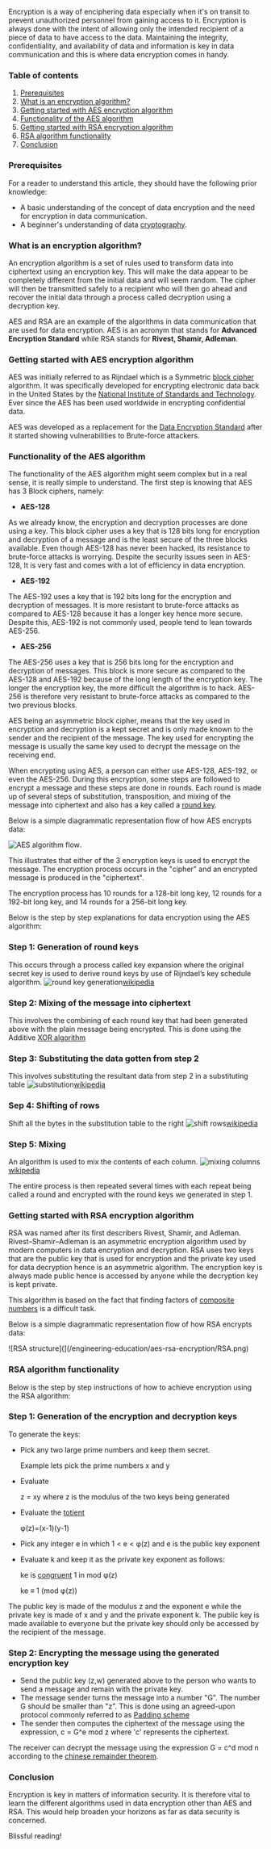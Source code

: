 Encryption is a way of enciphering data especially when it's on transit to prevent unauthorized personnel from gaining access to it. Encryption is always done with the intent of allowing only the intended recipient of a piece of data to have access to the data. Maintaining the integrity, confidentiality, and availability of data and information is key in data communication and this is where data encryption comes in handy.

### Table of contents
1. [Prerequisites](#prerequisites)
2. [What is an encryption algorithm?](#what-is-an-encryption-algorithm)
3. [Getting started with AES encryption algorithm](#getting-started-with-aes-encryption-algorithm)
4. [Functionality of the AES algorithm](#functionality-of-the-aes-algorithm)
5. [Getting started with RSA encryption algorithm](#getting-started-with-rsa-encryption-algorithm)
6. [RSA algorithm functionality](#rsa-algorithm-functionality)
7. [Conclusion](#conclusion)

### Prerequisites

For a reader to understand this article, they should have the following prior knowledge:

- A basic understanding of the concept of data encryption and the need for encryption in data communication.
- A beginner's understanding of data [cryptography](https://www.section.io/engineering-education/cryptography-in-computer-networking/).

### What is an encryption algorithm?

An encryption algorithm is a set of rules used to transform data into ciphertext using an encryption key. This will make the data appear to be completely different from the initial data and will seem random. The cipher will then be transmitted safely to a recipient who will then go ahead and recover the initial data through a process called decryption using a decryption key.

AES and RSA are an example of the algorithms in data communication that are used for data encryption. AES is an acronym that stands for **Advanced Encryption Standard** while RSA stands for **Rivest, Shamir, Adleman**.

### Getting started with AES encryption algorithm

AES was initially referred to as Rijndael which is a Symmetric [block cipher](https://en.wikipedia.org/wiki/Block_cipher) algorithm. It was specifically developed for encrypting electronic data back in the United States by the [National Institute of Standards and Technology](https://en.wikipedia.org/wiki/National_Institute_of_Standards_and_Technology). Ever since the AES has been used worldwide in encrypting confidential data.

AES was developed as a replacement for the [Data Encryption Standard](https://searchsecurity.techtarget.com/definition/Data-Encryption-Standard) after it started showing vulnerabilities to Brute-force attackers.

### Functionality of the AES algorithm

The functionality of the AES algorithm might seem complex but in a real sense, it is really simple to understand. The first step is knowing that AES has 3 Block ciphers, namely:

- **AES-128**

As we already know, the encryption and decryption processes are done using a key.
This block cipher uses a key that is 128 bits long for encryption and decryption of a message and is the least secure of the three blocks available. Even though AES-128 has never been hacked, its resistance to brute-force attacks is worrying. Despite the security issues seen in AES-128, It is very fast and comes with a lot of efficiency in data encryption.

- **AES-192**

The AES-192 uses a key that is 192 bits long for the encryption and decryption of messages. It is more resistant to brute-force attacks as compared to AES-128 because it has a longer key hence more secure. Despite this, AES-192 is not commonly used, people tend to lean towards AES-256.

- **AES-256**

The AES-256 uses a key that is 256 bits long for the encryption and decryption of messages.
This block is more secure as compared to the AES-128 and AES-192 because of the long length of the encryption key. The longer the encryption key, the more difficult the algorithm is to hack. AES-256 is therefore very resistant to brute-force attacks as compared to the two previous blocks.

AES being an asymmetric block cipher, means that the key used in encryption and decryption is a kept secret and is only made known to the sender and the recipient of the message. The key used for encrypting the message is usually the same key used to decrypt the message on the receiving end.

When encrypting using AES, a person can either use AES-128, AES-192, or even the AES-256. During this encryption, some steps are followed to encrypt a message and these steps are done in rounds. Each round is made up of several steps of substitution, transposition, and mixing of the message into ciphertext and also has a key called a [round key](https://www.quora.com/What-is-the-round-key-in-an-AES-algorithm).

Below is a simple diagrammatic representation flow of how AES encrypts data:

![AES algorithm flow ](/engineering-education/aes-rsa-encryption/AES_flow.png).

This illustrates that either of the 3 encryption keys is used to encrypt the message. The encryption process occurs in the "cipher" and an encrypted message is produced in the "ciphertext".

The encryption process has 10 rounds for a 128-bit long key, 12 rounds for a 192-bit long key, and 14 rounds for a 256-bit long key. 

Below is the step by step explanations for data encryption using the AES algorithm:

### Step 1: Generation of round keys

This occurs through a process called key expansion where the original secret key is used to derive round keys by use of Rijndael’s key schedule algorithm.
![round key generation](/engineering-education/aes-rsa-encryption/round.png)[wikipedia](https://en.wikipedia.org/wiki/Advanced_Encryption_Standard#/media/File:AES-AddRoundKey.svg)

### Step 2: Mixing of the message into ciphertext

This involves the combining of each round key that had been generated above with the plain message being encrypted. This is done using the Additive [XOR algorithm](https://en.wikipedia.org/wiki/XOR_cipher)

### Step 3: Substituting the data gotten from step 2

This involves substituting the resultant data from step 2 in a substituting table
![substitution](/engineering-education/aes-rsa-encryption/sub.png)[wikipedia](https://en.wikipedia.org/wiki/Advanced_Encryption_Standard#/media/File:AES-SubBytes.svg)

### Sep 4: Shifting of rows

Shift all the bytes in the substitution table to the right
![shift rows](/engineering-education/aes-rsa-encryption/shift.png)[wikipedia](https://en.wikipedia.org/wiki/Advanced_Encryption_Standard#/media/File:AES-ShiftRows.svg)

### Step 5: Mixing

An algorithm is used to mix the contents of each column.
![mixing columns](/engineering-education/aes-rsa-encryption/mixcolumn.png)[wikipedia](https://en.wikipedia.org/wiki/Advanced_Encryption_Standard#/media/File:AES-MixColumns.svg)

The entire process is then repeated several times with each repeat being called a round and encrypted with the round keys we generated in step 1.

### Getting started with RSA encryption algorithm

RSA was named after its first describers Rivest, Shamir, and Adleman. Rivest–Shamir–Adleman is an asymmetric encryption algorithm used by modern computers in data encryption and decryption. RSA uses two keys that are the public key that is used for encryption and the private key used for data decryption hence is an asymmetric algorithm. The encryption key is always made public hence is accessed by anyone while the decryption key is kept private.

This algorithm is based on the fact that finding factors of [composite numbers](https://en.wikipedia.org/wiki/Composite_number) is a difficult task.

Below is a simple diagrammatic representation flow of how RSA encrypts data:

![RSA structure](](/engineering-education/aes-rsa-encryption/RSA.png)

### RSA algorithm functionality

Below is the step by step instructions of how to achieve encryption using the RSA algorithm:

 ### Step 1: Generation of the encryption and decryption keys

 To generate the keys:
 - Pick any two large prime numbers and keep them secret.

     Example lets pick the prime numbers x and y
- Evaluate 
              
     z = xy where z is the modulus of the two keys being generated

- Evaluate the [totient](https://simple.wikipedia.org/wiki/Euler%27s_totient_function)

    φ(z)=(x-1)(y-1)

- Pick any integer e in which 1 < e <  φ(z) and e is the public key exponent

- Evaluate k and keep it as the private key exponent as follows:

    ke is [congruent](https://en.wikipedia.org/wiki/Modular_arithmetic) 1 in mod φ(z) 

   ke ≡ 1 (mod φ(z))




The public key is made of the modulus z and the exponent e while the private key is made of x and y and the private exponent k.
The public key is made available to everyone but the private key should only be accessed by the recipient of the message.

### Step 2: Encrypting the message using the generated encryption key

 - Send the public key (z,w) generated above to the person who wants to send a message and remain with the private key.
 - The message sender turns the message into a number "G". The number G should be smaller than "z". This is done using an agreed-upon protocol commonly referred to as [Padding scheme](https://simple.wikipedia.org/wiki/RSA_algorithm#Padding_schemes)
 - The sender then computes the ciphertext of the message using the expression, c = G^e  mod z where 'c' represents the ciphertext.

The receiver can decrypt the message using the expression G = c^d  mod n according to the [chinese remainder theorem](https://simple.wikipedia.org/wiki/Chinese_remainder_theorem).

### Conclusion

Encryption is key in matters of information security. It is therefore vital to learn the different algorithms used in data encryption other than AES and RSA. This would help broaden your horizons as far as data security is concerned.

Blissful reading!
